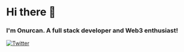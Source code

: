 # Hi there 👋

### I'm Onurcan. A full stack developer and Web3 enthusiast!

[![Twitter](https://img.shields.io/twitter/follow/jarrodwattsdev?label=Twitter%20Followers!&style=social)](https://twitter.com/intent/follow?screen_name=roq411)

